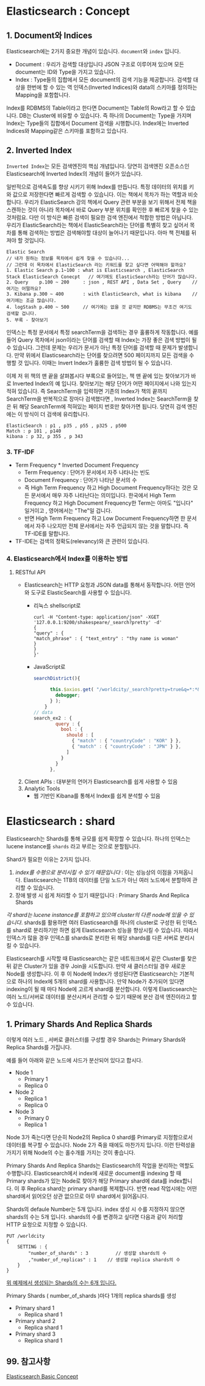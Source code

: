 # Elasticsearch : Concept

## 1. Document와 Indices

Elasticsearch에는 2가지 중요한 개념이 있습니다. `document`와 `index` 입니다.

- Document : 우리가 검색할 대상입니다 JSON 구조로 이루어져 있으며 모든 document는 ID와 Type을 가지고 있습니다.
- Index : Type들의 집합에서 모든 document의 검색 기능을 제공합니다. 검색할 대상을 한번에 할 수 있는 역 인덱스(Inverted Indices)와 data의 스키마를 정의하는 Mapping을 포함합니다.

Index를 RDBMS의 Table이라고 한다면 Document는 Table의 Row라고 할 수 있습니다. DB는 Cluster에 비유할 수 있습니다. 즉 하나의 Document는 Type을 가지며 Index는 Type들의 집합에서 Document 검색을 시행합니다. Index에는 Inverted Indices와 Mapping같은 스키마를 포함하고 있습니다. 

## 2. Inverted Index

 `Inverted Index`는 모든 검색엔진의 핵심 개념입니다. 당연히 검색엔진 오픈소스인 Elasticsearch에 Inverted Index의 개념이 들어가 있습니다.

일반적으로 검색속도를 향상 시키기 위해 Index를 만듭니다. 특정 데이터의 위치를 키와 값으로 저장한다면 빠르게 검색할 수 있습니다. 이는 책에서 목차가 하는 역할과 비슷합니다. 우리가 ElasticSearch 강의 책에서 Query 관련 부분을 보기 위해서 전체 책을 스캔하는 것이 아니라 목차에서 바로 Query 부분 위치를 확인한 후 빠르게 찾을 수 있는것처럼요. 다만 이 방식은 빠른 검색이 필요한 검색 엔진에서 적합한 방법은 아닙니다. 우리가 ElasticSearch라는 책에서 ElasticSearch라는 단어를 특별히 찾고 싶어서 목차를 통해 검색하는 방법은 검색해야할 대상이 늘어나기 때문입니다. 아마 책 전체를 뒤져야 할 것입니다.

```
Elastic Search
// 내가 원하는 정보를 목차에서 쉽게 찾을 수 있습니다...
// 그런데 이 목차에서 ElasticSearch 라는 키워드를 찾고 싶다면 어떡해야 할까요?
1. Elastic Search p.1~100 : what is Elasticsearch , ElasticSearch Stack ElasticSearch Conecpt	// 여기에도 ElasticSearch라는 단어가 많습니다.
2. Query	p.100 ~ 200 	: json , REST API , Data Set , Query	// 여기는 어떨까요?
3. Kibana p.300 ~ 400		: with ElasticSearch, what is kibana	// 여기에는 조금 많습니다.
4. logStash p.400 ~ 500		// 여기에는 없을 것 같지만 RDBMS는 무조건 여기도 검색할 겁니다.
5. 부록 - 찾아보기
```

인덱스는 특정 문서에서 특정 searchTerm을 검색하는 경우 훌륭하게 작동합니다. 예를 들어 Query 목차에서 json이라는 단어를 검색할 때 Index는 가장 좋은 검색 방법이 될 수 있습니다. 그런데 문제는 우리가 문서가 아닌 특정 단어를 검색할 때 문제가 발생합니다. 만약 위에서 Elasticsearch라는 단어를 찾으려면 500 페이지까지 모든 검색을 수행할 것 입니다. 이때는 Invert Index가 훌륭한 검색 방법이 될 수 있습니다.

이제 저 위 책의 맨 끝을 살펴봅시다 부록으로 들어있는, 책 맨 끝에 있는 찾아보기가 바로 Inverted Index의 예 입니다. 찾아보기는 해당 단어가 어떤 페이지에서 나와 있는지 적혀 있습니다. 즉 SearchTerm을 입력하면 기존의 Index가 책의 끝까지 SearchTerm을 반복적으로 장마다 검색했다면 , Inverted Index는 SearchTerm을 찾은 뒤 해당 SearchTerm에 적혀있는 페이지 번호만 찾아가면 됩니다. 당연히 검색 엔진에는 이 방식이 더 검색에 유리합니다.

```
ElasticSearch : p1 , p35 , p55 , p325 , p500
Match : p 101 , p140
kibana : p 32, p 355 , p 343 
```



###  3. TF-IDF

- Term Frequency * Inverted Document Frequency
  - Term Frequency : 단어가 문서에서 자주 나타나는 빈도
  - Document Frequency : 단어가 나타난 문서의 수
  - 즉 High Term Frequency 하고 High Document Frequency하다는 것은 모든 문서에서 매우 자주 나타난다는 의미입니다. 한국에서 High Term Frequency 하고 High Document Frequency한 Term는 아마도 "입니다" 일거이고 , 영어에서는 "The"일 겁니다.
  - 반면 High Term Frequency 하고 Low Document Frequency하면 한 문서에서 자주 나오지만 전체 문서에서는 자주 언급되지 않는 것을 말합니다. 즉 TF-IDE를 말합니다.
- TF-IDE는 검색의 정확도(relevancy)와 큰 관련이 있습니다.

### 4. Elasticsearch에서 Index를 이용하는 방법

1. RESTful API

   - Elasticsearch는 HTTP 요청과 JSON data를 통해서 동작합니다. 어떤 언어와 도구로 ElasticSearch를 사용할 수 있습니다.

     - 리눅스 shellscript로

       ```shell
       curl -H "Content-type: application/json" -XGET '127.0.0.1:9200/shakespeare/_search?pretty' -d'
       {
       "query" : {
       "match_phrase" : { "text_entry" : "thy name is woman"
       }
       }
       }'
       ```

     - JavaScript로

       ```javascript
       searchDistrict(){
       
             this.$axios.get( "/worldcity/_search?pretty=true&q=*:*&size=50" , { params : { source :  JSON.stringify( this.search_ex2 ) , source_content_type: 'application/json' } } ).then( res  => {
               debugger;
             } );
           }
       // data
       search_ex2 : {
               query : {
                 bool : {
                   should : [
                     { "match" : { "countryCode" : "KOR" } },
                     { "match" : { "countryCode" : "JPN" } },
                   ]
                 }
               }
             },
       ```

   2. Client APIs : 대부분의 언어가 Elasticsearch를 쉽게 사용할 수 있음
   3. Analytic Tools
      - 웹 기반인 Kibana를 통해서 Index를 쉽게 분석할 수 있음 

# Elasticsearch : shard

Elasticsearch는 Shards를 통해 규모를 쉽게 확장할 수 있습니다. 하나의 인덱스는 lucene instance를  `shards` 라고 부르는 것으로 분할됩니다. 

Shard가 필요한 이유는 2가지 입니다.

1. *index를 수평으로 분리시킬 수 있기 때문입니다* :  이는 성능상의 이점을 가져옵니다. Elasticsearch는 1TB의 데이터를 단일 노드가 아닌 여러 노드에서 분할하여 관리할 수 있습니다. 
2. 장애 발생 시 쉽게 처리할 수 있기 때문입니다 : Primary Shards And Replica Shards

*각 shard는 lucene instance를 포함하고 있으며 cluster의 다른 node에 있을 수 있습니다*. shards를 활용하면 여러 Elasticsearch를 하나의 cluster로 구성한 뒤 인덱스를 shard로 분리하기만 하면 쉽게 Elasticsearch 성능을 향상시킬 수 있습니다. 따라서 인덱스가 많을 경우 인덱스를 shards로 분리한 뒤 해당 shards를 다른 서버로 분리시킬 수 있습니다.

Elasticsearch를 시작할 때 Elasticsearch는 같은 네트워크에서 같은 Cluster를 찾은 뒤 같은 Cluster가 있을 경우 Join을 시도합니다. 만약 새 클러스터일 경우 새로운 Node를 생성합니다. 이 후 이 Node에 Index가 생성된다면 Elasticsearch는 기본적으로 하나의 Index에 5개의 shard를 사용합니다. 만약 Node가 추가되어 있다면 indexing이 될 때 마다 Node에 고르게 shard를 분산합니다. 이렇게 Elasticsearch는 여러 노드/서버로 데이터를 분산시켜서 관리할 수 있기 때문에 분산 검색 엔진이라고 할 수 있습니다.

## 1. Primary Shards And Replica Shards

이렇게 여러 노드 , 서버로 클러스터를 구성할 경우 Shards는 Primary Shards와 Replica Shards를 가집니다.

예를 들어 아래와 같은 노드에 샤드가 분산되어 있다고 합시다.

- Node 1
  - Primary 1
  - Replica 0
- Node 2
  - Replica 1
  - Replica 0
- Node 3
  - Primary 0
  - Replica 1

Node 3가 죽는다면 단순히 Node2의 Replica 0 shard를 Primary로 지정함으로서 데이터를 복구할 수 있습니다. Node 2가 죽을 때에도 마찬가지 입니다. 이런 탄력성을 가지기 위해 Node의 수는 홀수개를 가지는 것이 좋습니다.

Primary Shards And Replica Shards는 Elasticsearch의 작업을 분리하는 역할도 수행합니다. Elasticsearch에서 index에 새로운 document를 indexing 할 때 Primary shards가 있는 Node로 찾아가 해당 Primary shard에 data를 index합니다. 이 후 Replica shard는 primary shard를 복제합니다. 반면 read 작업시에는 어떤 shard에서 읽어오던 상관 없으므로 아무 shard에서 읽어옵니다.

Shards의 defaule Number는 5개 입니다. index 생성 시 수를 지정하지 않으면 shards의 수는 5개 입니다. shards의 수를 변경하고 싶다면 다음과 같이 처리할 HTTP 요청으로 지정할 수 있습니다.

```http
PUT /worldcity
{
	SETTING : {
		"number_of_shards" : 3			// 생성할 shards의 수
		,"number_of_replicas" : 1    // 생성할 replica shards의 수
	}
}
```

<u>위 예제에서 생성되는 Shards의 수는 6개 입니다.</u>

Primary Shards ( number_of_shards )마다 1개의 replica shards를 생성

- Primary shard 1
  - Replica shard 1
- Primary shard 2
  - Replica shard 1
- Primary shard 3
  - Replica shard 1

## 99. 참고사항

[Elasticsearch Basic Concept](https://stackoverflow.com/questions/27619370/shards-and-replicas-elastic-search)

